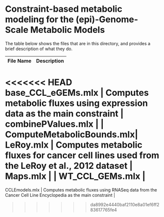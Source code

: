 # Constraint-based metabolic modeling for the (epi)-Genome-Scale Metabolic Models

The table below shows the files that are in this directory, and provides a brief description of what they do.

File Name| Description
--|--|
<<<<<<< HEAD
base_CCL_eGEMs.mlx | Computes metabolic fluxes using expression data as the main constraint |
combinePValues.mlx |  |
ComputeMetabolicBounds.mlx|
LeRoy.mlx | Computes metabolic fluxes for cancer cell lines used from the LeRoy et al., 2012 dataset |
Maps.mlx |  |
WT_CCL_GEMs.mlx |  
=======
CCLEmodels.mlx | Computes metabolic fluxes using RNASeq data from the Cancer Cell Line Encyclopedia as the main constraint |
>>>>>>> da8992e4440baf2110e8a01ef6ff283617765fe4
